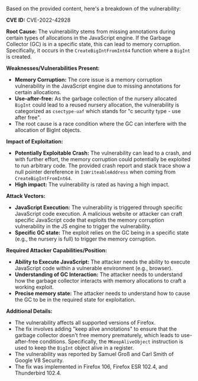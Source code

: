 Based on the provided content, here's a breakdown of the vulnerability:

**CVE ID:** CVE-2022-42928

**Root Cause:** The vulnerability stems from missing annotations during certain types of allocations in the JavaScript engine. If the Garbage Collector (GC) is in a specific state, this can lead to memory corruption. Specifically, it occurs in the `CreateBigIntFromInt64` function where a `BigInt` is created.

**Weaknesses/Vulnerabilities Present:**
*   **Memory Corruption:** The core issue is a memory corruption vulnerability in the JavaScript engine due to missing annotations for certain allocations.
*   **Use-after-free:**  As the garbage collection of the nursery allocated `BigInt` could lead to a reused nursery allocation, the vulnerability is categorized as `csectype-uaf` which stands for "c security type - use after free".
*   The root cause is a race condition where the GC can interfere with the allocation of BigInt objects.

**Impact of Exploitation:**
*   **Potentially Exploitable Crash:** The vulnerability can lead to a crash, and with further effort, the memory corruption could potentially be exploited to run arbitrary code. The provided crash report and stack trace show a null pointer dereference in `IsWriteableAddress` when coming from `CreateBigIntFromInt64`.
*   **High impact:** The vulnerability is rated as having a high impact.

**Attack Vectors:**
*   **JavaScript Execution:** The vulnerability is triggered through specific JavaScript code execution. A malicious website or attacker can craft specific JavaScript code that exploits the memory corruption vulnerability in the JS engine to trigger the vulnerability.
*   **Specific GC state:** The exploit relies on the GC being in a specific state (e.g., the nursery is full) to trigger the memory corruption.

**Required Attacker Capabilities/Position:**
*   **Ability to Execute JavaScript:** The attacker needs the ability to execute JavaScript code within a vulnerable environment (e.g., browser).
*   **Understanding of GC Interaction:** The attacker needs to understand how the garbage collector interacts with memory allocations to craft a working exploit.
*   **Precise memory state:**  The attacker needs to understand how to cause the GC to be in the required state for exploitation.

**Additional Details:**
*   The vulnerability affects all supported versions of Firefox.
*   The fix involves adding "keep alive annotations" to ensure that the garbage collector doesn't free memory prematurely, which leads to use-after-free conditions. Specifically, the `MKeepAliveObject` instruction is used to keep the `BigInt` object alive in a register.
*   The vulnerability was reported by Samuel Groß and Carl Smith of Google V8 Security.
*   The fix was implemented in Firefox 106, Firefox ESR 102.4, and Thunderbird 102.4.